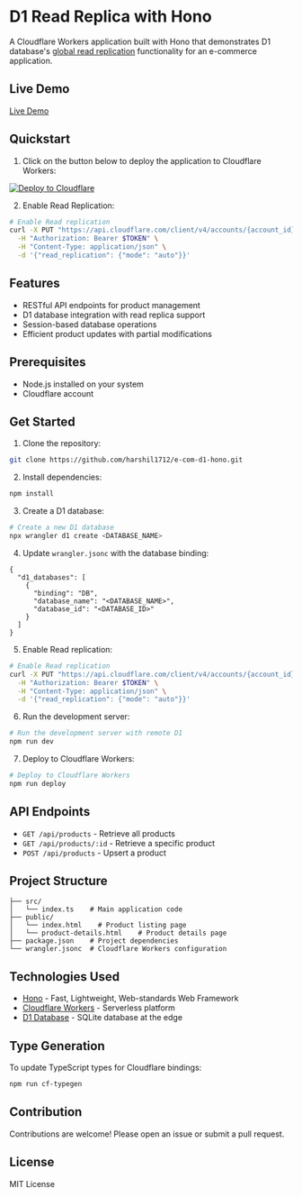 # D1 Read Replica with Hono

A Cloudflare Workers application built with Hono that demonstrates D1 database's [global read replication](https://developers.cloudflare.com/d1/best-practices/read-replication/) functionality for an e-commerce application.

## Live Demo

[Live Demo](https://d1-read-replica-hono.employee-account-d41.workers.dev/)

## Quickstart

1. Click on the button below to deploy the application to Cloudflare Workers:

[![Deploy to Cloudflare](https://deploy.workers.cloudflare.com/button)](https://deploy.workers.cloudflare.com/?url=https://github.com/harshil1712/e-com-d1-hono)

2. Enable Read Replication:

```bash
# Enable Read replication
curl -X PUT "https://api.cloudflare.com/client/v4/accounts/{account_id}/d1/database/{database_id}" \
  -H "Authorization: Bearer $TOKEN" \
  -H "Content-Type: application/json" \
  -d '{"read_replication": {"mode": "auto"}}'

```


## Features

- RESTful API endpoints for product management
- D1 database integration with read replica support
- Session-based database operations
- Efficient product updates with partial modifications

## Prerequisites

- Node.js installed on your system
- Cloudflare account

## Get Started

1. Clone the repository:
```bash
git clone https://github.com/harshil1712/e-com-d1-hono.git
```

2. Install dependencies:
```bash
npm install
```

3. Create a D1 database:
```bash
# Create a new D1 database
npx wrangler d1 create <DATABASE_NAME>
```

4. Update `wrangler.jsonc` with the database binding:
```jsonc
{
  "d1_databases": [
    {
      "binding": "DB",
      "database_name": "<DATABASE_NAME>",
      "database_id": "<DATABASE_ID>"
    }
  ]
}
```

5. Enable Read replication:
```bash
# Enable Read replication
curl -X PUT "https://api.cloudflare.com/client/v4/accounts/{account_id}/d1/database/{database_id}" \
  -H "Authorization: Bearer $TOKEN" \
  -H "Content-Type: application/json" \
  -d '{"read_replication": {"mode": "auto"}}'
```

6. Run the development server:
```bash
# Run the development server with remote D1
npm run dev
```

7. Deploy to Cloudflare Workers:
```bash
# Deploy to Cloudflare Workers
npm run deploy
```

## API Endpoints

- `GET /api/products` - Retrieve all products
- `GET /api/products/:id` - Retrieve a specific product
- `POST /api/products` - Upsert a product

## Project Structure

```
├── src/
│   └── index.ts    # Main application code
├── public/
│   └── index.html    # Product listing page
│   └── product-details.html    # Product details page
├── package.json    # Project dependencies
└── wrangler.jsonc  # Cloudflare Workers configuration
```

## Technologies Used

- [Hono](https://hono.dev/) - Fast, Lightweight, Web-standards Web Framework
- [Cloudflare Workers](https://workers.cloudflare.com/) - Serverless platform
- [D1 Database](https://developers.cloudflare.com/d1/) - SQLite database at the edge

## Type Generation

To update TypeScript types for Cloudflare bindings:

```bash
npm run cf-typegen
```

## Contribution

Contributions are welcome! Please open an issue or submit a pull request.

## License

MIT License

